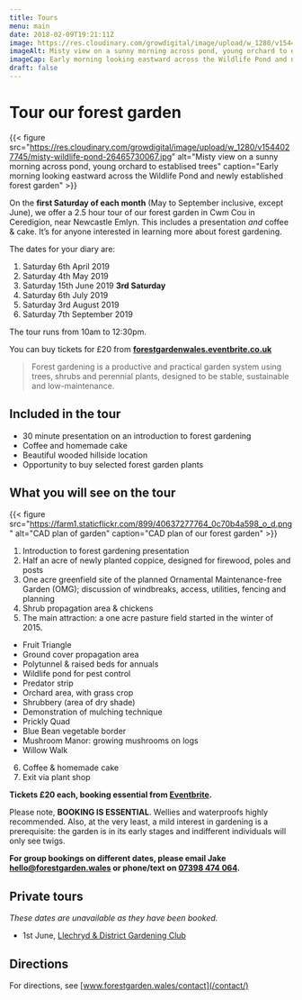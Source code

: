 ```yaml
---
title: Tours
menu: main
date: 2018-02-09T19:21:11Z
image: https://res.cloudinary.com/growdigital/image/upload/w_1280/v1544027745/misty-wildlife-pond-26465730067.jpg
imageAlt: Misty view on a sunny morning across pond, young orchard to establised trees
imageCap: Early morning looking eastward across the Wildlife Pond and newly established forest garden
draft: false
---
```


# Tour our forest garden

{{< figure src="https://res.cloudinary.com/growdigital/image/upload/w_1280/v1544027745/misty-wildlife-pond-26465730067.jpg" alt="Misty view on a sunny morning across pond, young orchard to establised trees" caption="Early morning looking eastward across the Wildlife Pond and newly established forest garden" >}}

On the **first Saturday of each month** (May to September inclusive, except June), we offer a 2.5 hour tour of our forest garden in Cwm Cou in Ceredigion, near Newcastle Emlyn. This includes a presentation _and_ coffee & cake. It’s for anyone interested in learning more about forest gardening.

The dates for your diary are:

1. Saturday 6th April 2019 
2. Saturday 4th May 2019
3. Saturday 15th June 2019 **3rd Saturday**
4. Saturday 6th July 2019
5. Saturday 3rd August 2019
6. Saturday 7th September 2019

The tour runs from 10am to 12:30pm.

You can buy tickets for £20 from **[forestgardenwales.eventbrite.co.uk](https://forestgardenwales.eventbrite.co.uk)**

> Forest gardening is a productive and practical garden system using trees, shrubs and perennial plants, designed to be stable, sustainable and low-maintenance.

## Included in the tour

* 30 minute presentation on an introduction to forest gardening
* Coffee and homemade cake
* Beautiful wooded hillside location
* Opportunity to buy selected forest garden plants

## What you will see on the tour

{{< figure src="https://farm1.staticflickr.com/899/40637277764_0c70b4a598_o_d.png" alt="CAD plan of garden" caption="CAD plan of our forest garden" >}}

1. Introduction to forest gardening presentation
2. Half an acre of newly planted coppice, designed for firewood, poles and posts
3. One acre greenfield site of the planned Ornamental Maintenance-free Garden (OMG); discussion of windbreaks, access, utilities, fencing and planning
4. Shrub propagation area & chickens
5. The main attraction: a one acre pasture field started in the winter of 2015. 
  * Fruit Triangle
  * Ground cover propagation area
  * Polytunnel & raised beds for annuals
  * Wildlife pond for pest control
  * Predator strip
  * Orchard area, with grass crop
  * Shrubbery (area of dry shade)
  * Demonstration of mulching technique
  * Prickly Quad
  * Blue Bean vegetable border
  * Mushroom Manor: growing mushrooms on logs
  * Willow Walk
6. Coffee & homemade cake
7. Exit via plant shop

**Tickets £20 each, booking essential from [Eventbrite](https://forestgardenwales.eventbrite.co.uk).**

Please note, **BOOKING IS ESSENTIAL**. Wellies and waterproofs highly recommended. Also, at the very least, a mild interest in gardening is a prerequisite: the garden is in its early stages and indifferent individuals will only see twigs.

**For group bookings on different dates, please email Jake [hello@forestgarden.wales](mailto:hello@forestgarden.wales) or phone/text on [07398&nbsp;474&nbsp;064](tel:+447398474064).**

## Private tours

_These dates are unavailable as they have been booked._

* 1st June, [Llechryd & District Gardening Club](https://www.facebook.com/LlechrydDGC/)

## Directions

For directions, see [www.forestgarden.wales/contact](/contact/)
